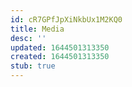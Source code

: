 ```yaml
---
id: cR7GPfJpXiNkbUx1M2KQ0
title: Media
desc: ''
updated: 1644501313350
created: 1644501313350
stub: true
---
```


